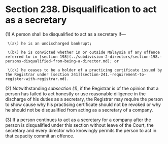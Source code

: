 # Section 238. Disqualification to act as a secretary

\(1\) A person shall be disqualified to act as a secretary if—

     \(a\) he is an undischarged bankrupt;

     \(b\) he is convicted whether in or outside Malaysia of any offence referred to in [section 198](../subdivision-2-directors/section-198.-persons-disqualified-from-being-a-director.md); or

     \(c\) he ceases to be a holder of a practicing certificate issued by the Registrar under [section 241](section-241.-requirement-to-register-with-registrar.md).

\(2\) Notwithstanding _subsection \(1\)_, if the Registrar is of the opinion that a person has failed to act honestly or use reasonable diligence in the discharge of his duties as a secretary, the Registrar may require the person to show cause why his practising certificate should not be revoked or why he should not be disqualified from acting as a secretary of a company.

\(3\) If a person continues to act as a secretary for a company after the person is disqualified under this section without leave of the Court, the secretary and every director who knowingly permits the person to act in that capacity commit an offence.

